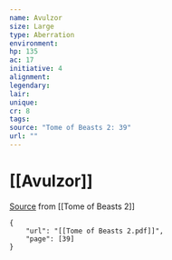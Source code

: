 ```yaml
---
name: Avulzor
size: Large
type: Aberration
environment: 
hp: 135
ac: 17
initiative: 4
alignment: 
legendary: 
lair: 
unique: 
cr: 8
tags: 
source: "Tome of Beasts 2: 39"
url: ""
---
```

# [[Avulzor]]

[Source](zotero://open-pdf/library/items/9UQIAB6R?page=39) from [[Tome of Beasts 2]]

```pdf
{
	"url": "[[Tome of Beasts 2.pdf]]",
	"page": [39]
}
```

